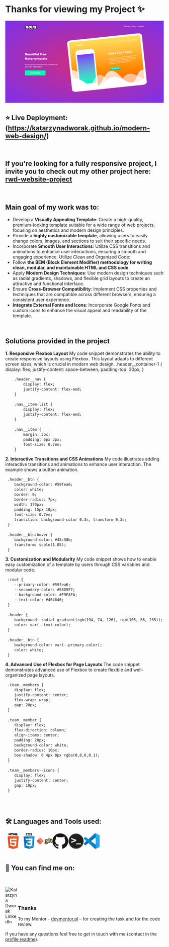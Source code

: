 # Thanks for viewing my Project ✨

![ a main page screenshot](./images/screen2.png)
<br />

## :star: Live Deployment: (https://katarzynadworak.github.io/modern-web-design/)
<br />

## If you're looking for a fully responsive project, I invite you to check out my other project here: [rwd-website-project](https://github.com/KatarzynaDworak/rwd-website-project)

<br />

## Main goal of my work was to:
- Develop a **Visually Appealing Template**: Create a high-quality, premium-looking template suitable for a wide range of web projects, focusing on aesthetics and modern design principles.
- Provide a **highly customizable template**, allowing users to easily change colors, images, and sections to suit their specific needs.
- Incorporate **Smooth User Interactions**: Utilize CSS transitions and animations to enhance user interactions, ensuring a smooth and engaging experience. Utilize Clean and Organized Code:
- Follow **the BEM (Block Element Modifier) methodology for writing clean, modular, and maintainable HTML and CSS code**.
- Apply **Modern Design Techniques**: Use modern design techniques such as radial gradients, shadows, and flexible grid layouts to create an attractive and functional interface.
- Ensure **Cross-Browser Compatibility**: Implement CSS properties and techniques that are compatible across different browsers, ensuring a consistent user experience.
- **Integrate External Fonts and Icons**: Incorporate Google Fonts and custom icons to enhance the visual appeal and readability of the template.
<br />

## Solutions provided in the project
**1. Responsive Flexbox Layout** My code snippet demonstrates the ability to create responsive layouts using Flexbox. This layout adapts to different screen sizes, which is crucial in modern web design.
        .header__container-1 {
            display: flex;
            justify-content: space-between;
            padding-top: 30px;
        }
        
        .header__nav {
            display: flex;
            justify-content: flex-end;
        }
        
        .nav__item-list {
            display: flex;
            justify-content: flex-end;
        }
        
        .nav__item {
            margin: 3px;
            padding: 6px 3px;
            font-size: 0.7em;
        }


**2. Interactive Transitions and CSS Animations** My code illustrates adding interactive transitions and animations to enhance user interaction. The example shows a button animation.

     .header__btn {
        background-color: #59fea6;
        color: white;
        border: 0;
        border-radius: 7px;
        width: 170px;
        padding: 15px 10px;
        font-size: 0.7em;
        transition: background-color 0.3s, transform 0.3s;
     }
    
     .header__btn:hover {
        background-color: #45c58b;
        transform: scale(1.05);
     }

**3. Customization and Modularity** My code snippet shows how to enable easy customization of a template by users through CSS variables and modular code.

     :root {
        --primary-color: #59fea6;
        --secondary-color: #58D5F7;
        --background-color: #F9FAFA;
        --text-color: #464646;
     }
    
     .header {
        background: radial-gradient(rgb(194, 74, 126), rgb(105, 86, 235));
        color: var(--text-color);
     }
    
     .header__btn {
        background-color: var(--primary-color);
        color: white;
     }

**4. Advanced Use of Flexbox for Page Layouts** The code snippet demonstrates advanced use of Flexbox to create flexible and well-organized page layouts.

     .team__members {
        display: flex;
        justify-content: center;
        flex-wrap: wrap;
        gap: 20px;
     }
    
     .team__member {
        display: flex;
        flex-direction: column;
        align-items: center;
        padding: 20px;
        background-color: white;
        border-radius: 10px;
        box-shadow: 0 4px 8px rgba(0,0,0,0.1);
     }
    
     .team__members--icons {
        display: flex;
        justify-content: center;
        gap: 10px;
     }

<br />
<br />

## 🛠️ Languages and Tools used: 


<img align="left" alt="HTML5" width="50px" src="https://raw.githubusercontent.com/github/explore/80688e429a7d4ef2fca1e82350fe8e3517d3494d/topics/html/html.png" />

<img align="left" alt="CSS3" width="50px" src="https://raw.githubusercontent.com/github/explore/80688e429a7d4ef2fca1e82350fe8e3517d3494d/topics/css/css.png" />

<img align="left" alt="Git" width="50px" src="https://raw.githubusercontent.com/github/explore/80688e429a7d4ef2fca1e82350fe8e3517d3494d/topics/git/git.png" />

<img align="left" alt="GitHub" width="50px" src="https://raw.githubusercontent.com/github/explore/78df643247d429f6cc873026c0622819ad797942/topics/github/github.png" />

<img align="left" alt="Terminal" width="50px" src="https://raw.githubusercontent.com/github/explore/80688e429a7d4ef2fca1e82350fe8e3517d3494d/topics/terminal/terminal.png" />

<img align="left" alt="Visual Studio Code" width="50px" src="https://raw.githubusercontent.com/github/explore/80688e429a7d4ef2fca1e82350fe8e3517d3494d/topics/visual-studio-code/visual-studio-code.png" />

<br />
<br />
<br />
<br />

## :blue_heart:  You can find me on: 
<br />

[<img align="left" alt="Katarzyna Dworak LinkedIn" width="40px" src="https://cdn.jsdelivr.net/npm/simple-icons@v3/icons/linkedin.svg" />](https://www.linkedin.com/in/katarzynadworakk/)

<br /> 
<br />

### Thanks
To my Mentor - [devmentor.pl](https://devmentor.pl/) – for creating the task and for the code review.

If you have any questions feel free to get in touch with me (contact in the [profile readme](https://github.com/katarzynadworak)).

